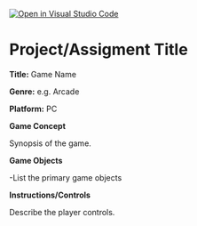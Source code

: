 [![Open in Visual Studio Code](https://classroom.github.com/assets/open-in-vscode-c66648af7eb3fe8bc4f294546bfd86ef473780cde1dea487d3c4ff354943c9ae.svg)](https://classroom.github.com/online_ide?assignment_repo_id=8403017&assignment_repo_type=AssignmentRepo)
# Project/Assigment Title
**Title:** Game Name

**Genre:** e.g. Arcade

**Platform:** PC

**Game Concept**

Synopsis of the game. 

**Game Objects**

-List the primary game objects

**Instructions/Controls**

Describe the player controls.

